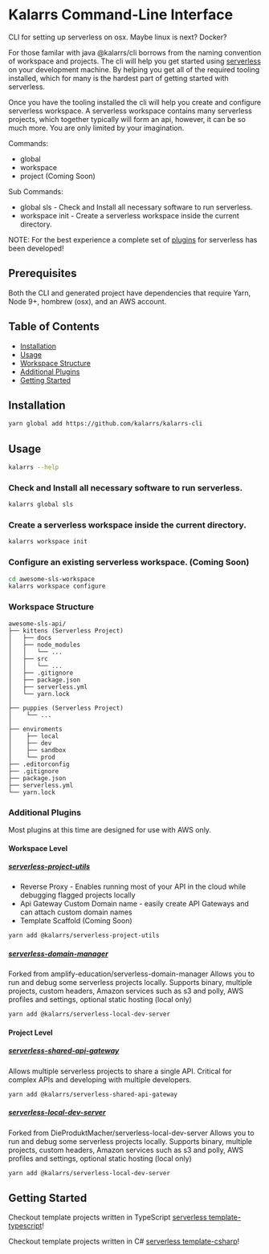 Kalarrs Command-Line Interface
==============================
CLI for setting up serverless on osx. Maybe linux is next? Docker?

For those familar with java @kalarrs/cli borrows from the naming convention of workspace and projects. The cli will help you get started using [serverless](https://github.com/serverless/serverless) on your development machine.
By helping you get all of the required tooling installed, which for many is the hardest part of getting started with serverless.

Once you have the tooling installed the cli will help you create and configure serverless workspace. A serverless workspace contains many serverless projects, which together typically will form an api, however, it can be so much more. You are only limited by your imagination.

Commands:

* global
* workspace
* project (Coming Soon)

Sub Commands:

* global sls - Check and Install all necessary software to run serverless.
* workspace init - Create a serverless workspace inside the current directory.

NOTE: For the best experience a complete set of [plugins](#additional-plugins) for serverless has been developed!

## Prerequisites

Both the CLI and generated project have dependencies that require Yarn, Node 9+, hombrew (osx), and an AWS account.

## Table of Contents

* [Installation](#installation)
* [Usage](#usage)
* [Workspace Structure](#workspace-structure)
* [Additional Plugins](#additional-plugins)
* [Getting Started](#getting-started)

## Installation

```bash
yarn global add https://github.com/kalarrs/kalarrs-cli
```

## Usage

```bash
kalarrs --help
```

### Check and Install all necessary software to run serverless.

```bash
kalarrs global sls
```


### Create a serverless workspace inside the current directory.

```bash
kalarrs workspace init
```


### Configure an existing serverless workspace. (Coming Soon)

```bash
cd awesome-sls-workspace
kalarrs workspace configure
```


### Workspace Structure

```
awesome-sls-api/
├── kittens (Serverless Project)
│   ├── docs
│   ├── node_modules
│   │   └── ...
│   ├── src
│   │   └── ...
│   ├── .gitignore
│   ├── package.json
│   ├── serverless.yml
│   └── yarn.lock
│
├── puppies (Serverless Project)
│    └── ...
│
├── enviroments
│    ├── local
│    ├── dev
│    ├── sandbox
│    └── prod
├── .editorconfig
├── .gitignore
├── package.json
├── serverless.yml
└── yarn.lock
```

### Additional Plugins

Most plugins at this time are designed for use with AWS only.


#### Workspace Level

##### [serverless-project-utils](https://github.com/kalarrs/serverless-project-utils)

* Reverse Proxy - Enables running most of your API in the cloud while debugging flagged projects locally
* Api Gateway Custom Domain name - easily create API Gateways and can attach custom domain names
* Template Scaffold (Coming Soon)

``` bash
yarn add @kalarrs/serverless-project-utils
```

##### [serverless-domain-manager](https://github.com/kalarrs/serverless-domain-manager)

Forked from amplify-education/serverless-domain-manager
Allows you to run and debug some serverless projects locally.
Supports binary, multiple projects, custom headers, Amazon services such as s3 and polly, AWS profiles and settings, optional static hosting (local only)

``` bash
yarn add @kalarrs/serverless-local-dev-server
```

#### Project Level

##### [serverless-shared-api-gateway](https://github.com/kalarrs/serverless-shared-api-gateway)

Allows multiple serverless projects to share a single API. Critical for complex APIs and developing with multiple developers.

``` bash
yarn add @kalarrs/serverless-shared-api-gateway
```


##### [serverless-local-dev-server](https://github.com/kalarrs/serverless-local-dev-server)

Forked from DieProduktMacher/serverless-local-dev-server
Allows you to run and debug some serverless projects locally.
Supports binary, multiple projects, custom headers, Amazon services such as s3 and polly, AWS profiles and settings, optional static hosting (local only)

``` bash
yarn add @kalarrs/serverless-local-dev-server
```


## Getting Started

Checkout template projects written in TypeScript [serverless template-typescript](https://github.com/kalarrs/serverless-template-typescript)!

Checkout template projects written in C# [serverless template-csharp](https://github.com/kalarrs/serverless-template-csharp)!
